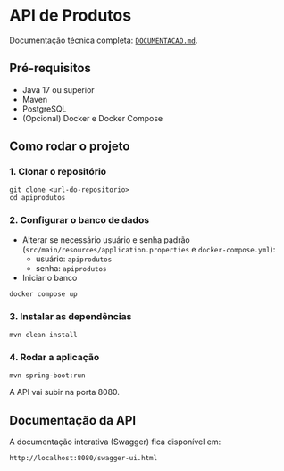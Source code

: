 # API de Produtos

Documentação técnica completa: [`DOCUMENTACAO.md`](./DOCUMENTACAO.md).

## Pré-requisitos
- Java 17 ou superior
- Maven
- PostgreSQL
- (Opcional) Docker e Docker Compose

## Como rodar o projeto

### 1. Clonar o repositório
```
git clone <url-do-repositorio>
cd apiprodutos
```

### 2. Configurar o banco de dados
- Alterar se necessário usuário e senha padrão (`src/main/resources/application.properties` e `docker-compose.yml`):
  - usuário: `apiprodutos`
  - senha: `apiprodutos`
- Iniciar o banco
```
docker compose up
```

### 3. Instalar as dependências
```
mvn clean install
```

### 4. Rodar a aplicação
```
mvn spring-boot:run
```
A API vai subir na porta 8080.

## Documentação da API
A documentação interativa (Swagger) fica disponível em:
```
http://localhost:8080/swagger-ui.html
```